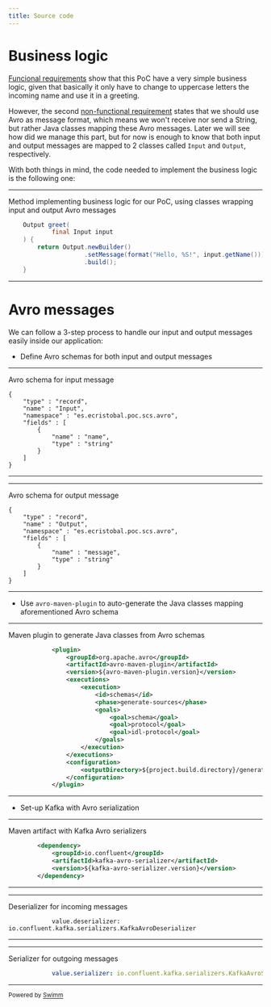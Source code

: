 ```yaml
---
title: Source code
---
```

# Business logic

[Funcional requirements](https://app.swimm.io/workspaces/45Dj0avbXuJxVOlOtI1M/repos/Z2l0aHViJTNBJTNBcG9jLXNwcmluZy1jbG91ZC1zdHJlYW0tbmF0aXZlJTNBJTNBdGFtYW1pY28=/branch/main/docs/yfy9g8ol/edit#functional) show that this PoC have a very simple business logic, given that basically it only have to change to uppercase letters the incoming name and use it in a greeting.

However, the second [non-functional requirement](https://app.swimm.io/workspaces/45Dj0avbXuJxVOlOtI1M/repos/Z2l0aHViJTNBJTNBcG9jLXNwcmluZy1jbG91ZC1zdHJlYW0tbmF0aXZlJTNBJTNBdGFtYW1pY28=/branch/main/docs/yfy9g8ol/edit#non-functional) states that we should use Avro as message format, which means we won't receive nor send a String, but rather Java classes mapping these Avro messages. Later we will see how did we manage this part, but for now is enough to know that both input and output messages are mapped to 2 classes called <SwmToken path="/code/src/main/java/es/ecristobal/poc/scs/Greeter.java" pos="3:12:12" line-data="import es.ecristobal.poc.scs.avro.Input;">`Input`</SwmToken> and <SwmToken path="/code/src/main/java/es/ecristobal/poc/scs/Greeter.java" pos="4:12:12" line-data="import es.ecristobal.poc.scs.avro.Output;">`Output`</SwmToken>, respectively.

With both things in mind, the code needed to implement the business logic is the following one:

<SwmSnippet path="/code/src/main/java/es/ecristobal/poc/scs/Greeter.java" line="10">

---

Method implementing business logic for our PoC, using classes wrapping input and output Avro messages

```java
    Output greet(
            final Input input
    ) {
        return Output.newBuilder()
                     .setMessage(format("Hello, %S!", input.getName()))
                     .build();
    }
```

---

</SwmSnippet>

# Avro messages

We can follow a 3-step process to handle our input and output messages easily inside our application:

- Define Avro schemas for both input and output messages

<SwmSnippet path="/code/src/main/avro/input.avsc" line="1">

---

Avro schema for input message

```avsc
{
    "type" : "record",
    "name" : "Input",
    "namespace" : "es.ecristobal.poc.scs.avro",
    "fields" : [
        {
            "name" : "name",
            "type" : "string"
        }
    ]
}
```

---

</SwmSnippet>

<SwmSnippet path="/code/src/main/avro/output.avsc" line="1">

---

Avro schema for output message

```avsc
{
    "type" : "record",
    "name" : "Output",
    "namespace" : "es.ecristobal.poc.scs.avro",
    "fields" : [
        {
            "name" : "message",
            "type" : "string"
        }
    ]
}
```

---

</SwmSnippet>

- Use <SwmToken path="/code/pom.xml" pos="164:4:8" line-data="                &lt;artifactId&gt;avro-maven-plugin&lt;/artifactId&gt;">`avro-maven-plugin`</SwmToken> to auto-generate the Java classes mapping aforementioned Avro schema

<SwmSnippet path="/code/pom.xml" line="162">

---

Maven plugin to generate Java classes from Avro schemas

```xml
            <plugin>
                <groupId>org.apache.avro</groupId>
                <artifactId>avro-maven-plugin</artifactId>
                <version>${avro-maven-plugin.version}</version>
                <executions>
                    <execution>
                        <id>schemas</id>
                        <phase>generate-sources</phase>
                        <goals>
                            <goal>schema</goal>
                            <goal>protocol</goal>
                            <goal>idl-protocol</goal>
                        </goals>
                    </execution>
                </executions>
                <configuration>
                    <outputDirectory>${project.build.directory}/generated-sources</outputDirectory>
                </configuration>
            </plugin>
```

---

</SwmSnippet>

- Set-up Kafka with Avro serialization

<SwmSnippet path="/code/pom.xml" line="82">

---

Maven artifact with Kafka Avro serializers

```xml
        <dependency>
            <groupId>io.confluent</groupId>
            <artifactId>kafka-avro-serializer</artifactId>
            <version>${kafka-avro-serializer.version}</version>
        </dependency>
```

---

</SwmSnippet>

<SwmSnippet path="code/src/main/resources/application.yml" line="31">

---

Deserializer for incoming messages

```
            value.deserializer: io.confluent.kafka.serializers.KafkaAvroDeserializer
```

---

</SwmSnippet>

<SwmSnippet path="/code/src/main/resources/application.yml" line="38">

---

Serializer for outgoing messages

```yaml
            value.serializer: io.confluent.kafka.serializers.KafkaAvroSerializer
```

---

</SwmSnippet>

<SwmMeta version="3.0.0" repo-id="Z2l0aHViJTNBJTNBcG9jLXNwcmluZy1jbG91ZC1zdHJlYW0tbmF0aXZlJTNBJTNBdGFtYW1pY28=" repo-name="poc-spring-cloud-stream-native"><sup>Powered by [Swimm](https://app.swimm.io/)</sup></SwmMeta>
